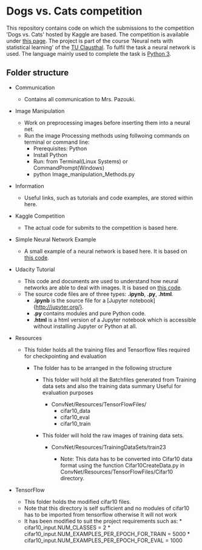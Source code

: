 # Dogs vs. Cats competition

This repository contains code on which the submissions to the competition 'Dogs vs. Cats' hosted by Kaggle are based. The competition is available under [this page](https://www.kaggle.com/c/dogs-vs-cats-redux-kernels-edition). 
The project is part of the course 'Neural nets with statistical learning' of the [TU Clausthal](http://www.tu-clausthal.de/). To fulfil the task a neural network is used.
The language mainly used to complete the task is [Python 3](https://docs.python.org/3/).

## Folder structure

* Communication 
  * Contains all communication to Mrs. Pazouki.

* Image Manipulation
  * Work on preprocessing images before inserting them into a neural net.
  * Run the image Processing methods using follwoing commands on terminal or command line:
    * Prerequisites: Python
    * Install Python
    * Run: from Terminal(Linux Systems) or CommandPrompt(Windows)
    * python Image_manipulation_Methods.py
    
* Information
  * Useful links, such as tutorials and code examples, are stored within here.

* Kaggle Competition
  * The actual code for submits to the competition is based here.

* Simple Neural Network Example
  * A small example of a neural network is based here. It is based on [this code](http://iamtrask.github.io/2015/07/12/basic-python-network/).

* Udacity Tutorial
  * This code and documents are used to understand how neural networks are able to deal with images. It is based on [this code](https://www.udacity.com/course/deep-learning--ud730).
  * The source code files are of three types: **.ipynb**, **.py**, **.html**. 
    * **.ipynb** is the source file for a [Jupyter notebook]{http://jupyter.org/}.
    * **.py** contains modules and pure Python code.
    * **.html** is a html version of a Jupyter notebook which is accessible without installing Jupyter or Python at all.  

* Resources
  * This folder holds all the training files and Tensorflow files required for checkpointing and evaluation
    * The folder has to be arranged in the following structure

        * This folder will hold all the Batchfiles generated from Training data sets and also the training data summary
            Useful for evaluation purposes
            * ConvNet/Resources/TensorFlowFiles/
                * cifar10_data
                * cifar10_eval
                * cifar10_train

        * This folder will hold the raw images of training data sets.
                              
            * ConvNet/Resources/TrainingDataSets/train23
            
                * Note: This data has to be converted into Cifar10 data format using the function Cifar10CreateData.py in 
                ConvNet/Resources/TensorFlowFiles/Cifar10 directory.

* TensorFlow
  * This folder holds the modified cifar10 files.
  * Note that this directory is self sufficient and no modules of cifar10 has to be imported from tensorflow otherwise It will not work
  * It has been modified to suit the project requirements such as:
        * cifar10_input.NUM_CLASSES = 2
        * cifar10_input.NUM_EXAMPLES_PER_EPOCH_FOR_TRAIN = 5000
        * cifar10_input.NUM_EXAMPLES_PER_EPOCH_FOR_EVAL = 1000



